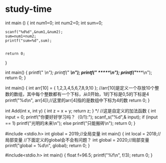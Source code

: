 # study-time

int main ()
{
	int num1=0;
	int num2=0;
	int sum=0;
	
	scanf("%d%d",&num1,&num2);
	sum=num1+num2; 
	printf("sum=%d",sum);
	
	
	return 0;
}  





int main()
{
	printf("   *\n");
	printf("  ***\n");
	printf(" *****\n");
	printf("*******\n");
	return 0;
 } 
    
    
    
int main()
{
	int arr[10] = { 1,2,3,4,5,6,7,8,9,10 };
	//arr[10]是定义一个存放10个整数的数组，其中每个整数都有一个下标，从0开始，1的下标是0,5的下标是4
	printf("%d\n", arr[4]);//这里的arr[4]指的是数组中下标为4的数
	return 0;
}

int Add(int x, int y)
{
	int z = x + y;
	return z;
}            */   //这是自定义的加法函数
{
	int input = 0;
	printf("你要好好学习吗？（0/1):");
	scanf_s("%d",& input);
	if (input == 1)
		printf("光明的未来\n");
	else
		printf("只能搬砖\n");
	return 0;
}


#include <stdio.h>
int global = 2019;//全局变量
int main()
{
	int local = 2018;//局部变量
	//下面定义的global会不会有问题？
	int global = 2020;//局部变量
	printf("global = %d\n", global);
	return 0;
}


#include<stdio.h>
int main()
{
	float f=96.5;
	printf("%f\n", f/3);
	return 0;
}
